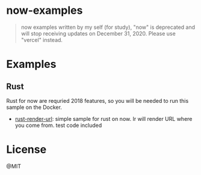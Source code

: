 # now-examples

> now examples written by my self (for study), "now" is deprecated and will stop receiving updates on December 31, 2020. Please use "vercel" instead.

# Examples

## Rust

Rust for now are requried 2018 features, so you will be needed to run this sample on the Docker.

- [rust-render-url](/rust-render-url): simple sample for rust on now. Ir will render URL where you come from. test code included

# License

@MIT

